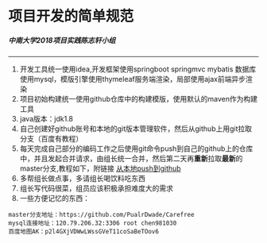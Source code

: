# 项目开发的简单规范
##### 中南大学2018项目实践陈志轩小组
---
1. 开发工具统一使用idea,开发框架使用springboot springmvc mybatis
数据库使用mysql，模版引擎使用thymeleaf服务端渲染，局部使用ajax前端异步渲染
2. 项目初始构建统一使用github仓库中的构建模版，使用默认的maven作为构建工具
3. java版本：jdk1.8
4. 自己创建好github账号和本地的git版本管理软件，然后从github上用git拉取分支（百度有教程）
5. 每天完成自己部分的编码工作之后使用git命令push到自己的github上的仓库中，并且发起合并请求，由组长统一合并，然后第二天再**重新**拉取**最新**的master分支,教程如下，附链接
[从本地push到github](https://www.cnblogs.com/cxk1995/p/5800196.html)
6. 多帮组长做点事，多请组长喝饮料吃东西
7. 组长写代码很菜，组员应该积极承担难度大的需求
8. 一些方便记忆的东西：
```
master分支地址：https://github.com/PualrDwade/Carefree
mysql连接地址：120.79.206.32:3306 root chen981030
百度地图AK：p2l4GXjVDWwLWssGVeT11coSaBeTOov6
```
